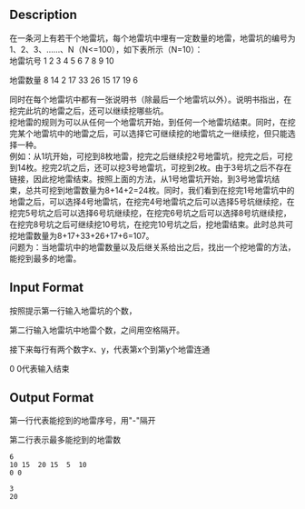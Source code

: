 ## Description

<p>在一条河上有若干个地雷坑，每个地雷坑中埋有一定数量的地雷，地雷坑的编号为1、2、3、……、N（N&lt;=100），如下表所示（N=10）：<br />地雷坑号 1 2 3 4 5 6 7 8 9 10</p><p>地雷数量 8 14 2 17 33 26 15 17 19 6</p><p>同时在每个地雷坑中都有一张说明书（除最后一个地雷坑以外）。说明书指出，在挖完此坑的地雷之后，还可以继续挖哪些坑。<br />挖地雷的规则为可以从任何一个地雷坑开始，到任何一个地雷坑结束。同时，在挖完某个地雷坑中的地雷之后，可以选择它可继续挖的地雷坑之一继续挖，但只能选择一种。<br />例如：从1坑开始，可挖到8枚地雷，挖完之后继续挖2号地雷坑，挖完之后，可挖到14枚。挖完2坑之后，还可以挖3号地雷坑，可挖到2枚。由于3号坑之后不存在链接，因此挖地雷结束。按照上面的方法，从1号地雷坑开始，到3号地雷坑结束，总共可挖到地雷数量为8+14+2=24枚。同时，我们看到在挖完1号地雷坑中的地雷之后，可以选择4号地雷坑，在挖完4号地雷坑之后可以选择5号坑继续挖，在挖完5号坑之后可以选择6号坑继续挖，在挖完6号坑之后可以选择8号坑继续挖，在挖完8号坑之后可继续挖10号坑，在挖完10号坑之后，挖地雷结束。此时总共可挖地雷数量为8+17+33+26+17+6=107。<br />问题为：当地雷坑中的地雷数量以及后继关系给出之后，找出一个挖地雷的方法，能挖到最多的地雷。</p>

## Input Format

<p>按照提示第一行输入地雷坑的个数，</p><p>第二行输入地雷坑中地雷个数，之间用空格隔开。</p><p>接下来每行有两个数字x、y，代表第x个到第y个地雷连通</p><p>0 0代表输入结束</p>

## Output Format

<p>第一行代表能挖到的地雷序号，用&quot;-&quot;隔开</p><p>第二行表示最多能挖到的地雷数</p>

```input1
6
10 15  20 15  5  10
0 0
```
```output1
3
20
```